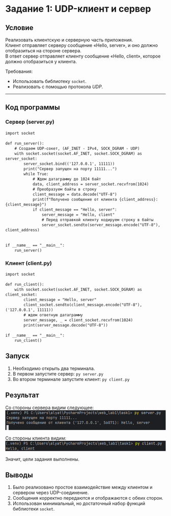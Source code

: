 # Задание 1: UDP-клиент и сервер

## Условие
Реализовать клиентскую и серверную часть приложения.  
Клиент отправляет серверу сообщение «Hello, server», и оно должно отобразиться на стороне сервера.  
В ответ сервер отправляет клиенту сообщение «Hello, client», которое должно отобразиться у клиента.  

Требования:

- Использовать библиотеку `socket`.  
- Реализовать с помощью протокола *UDP*.  

---

## Код программы

### Сервер (server.py)

```
import socket

def run_server():
    # Создаем UDP-сокет, (AF_INET - IPv4, SOCK_DGRAM - UDP)
    with socket.socket(socket.AF_INET, socket.SOCK_DGRAM) as server_socket:
        server_socket.bind(('127.0.0.1', 11111))
        print("Сервер запущен на порту 11111...")
        while True:
            # Ждем датаграмму до 1024 байт
            data, client_address = server_socket.recvfrom(1024)
            # Преобразуем байты в строку
            client_message = data.decode("UTF-8")
            print(f"Получено сообщение от клиента {client_address}: {client_message}")
            if client_message == "Hello, server":
                server_message = "Hello, client"
                # Перед отправкой клиенту кодируем строку в байты
                server_socket.sendto(server_message.encode("UTF-8"), client_address)


if __name__ == "__main__":
    run_server()
```

### Клиент (client.py)

```
import socket

def run_client():
    with socket.socket(socket.AF_INET, socket.SOCK_DGRAM) as client_socket:
        client_message = "Hello, server"
        client_socket.sendto(client_message.encode("UTF-8"), ('127.0.0.1', 11111))
        # ждем ответную датаграмму
        server_message, _ = client_socket.recvfrom(1024)
        print(server_message.decode("UTF-8"))

if __name__ == "__main__":
    run_client()
```

## Запуск

1. Необходимо открыть два терминала.
2. В первом запустите сервер:
`py server.py`
3. Во втором терминале запустите клиент:
`py client.py`

## Результат

Cо стороны сервера видим следующее: ![task1_server](assets/task1_server.jpg)

Cо стороны клиента видим: ![task1_client](assets/task1_client.jpg)

Значит, цели задания выполнены.

## Выводы

1. Было реализовано простое взаимодействие между клиентом и сервером через UDP-соединение.
2. Сообщения корректно передаются и отображаются с обеих сторон.
3. Использован минимальный, но достаточный набор функций библиотеки `socket`.